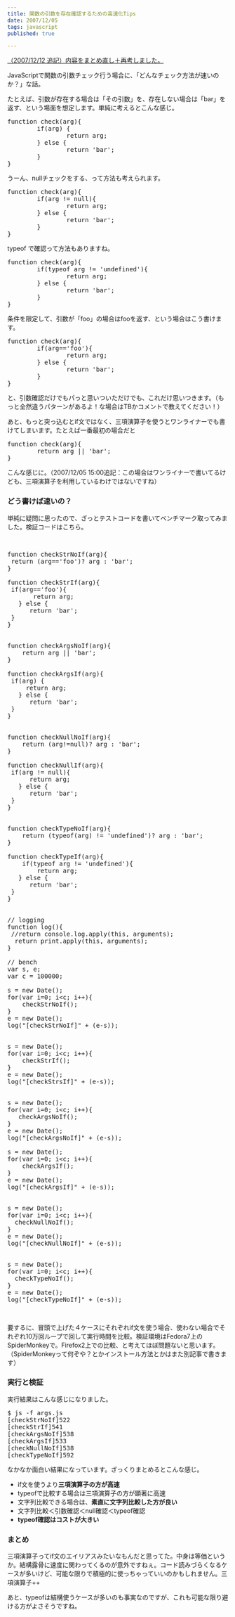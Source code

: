 ```yaml
---
title: 関数の引数を存在確認するための高速化Tips
date: 2007/12/05
tags: javascript
published: true

---
```


<p><a href="http://blog.katsuma.tv/2007/12/javascript_arg_check_2.html">（2007/12/12 追記）内容をまとめ直し＋再考しました。</a></p>

<p>JavaScriptで関数の引数チェック行う場合に、「どんなチェック方法が速いのか？」な話。</p>  <p>たとえば、引数が存在する場合は「その引数」を、存在しない場合は「bar」を返す、という場面を想定します。単純に考えるとこんな感じ。</p>  <pre>function check(arg){<br />        if(arg) {<br />                return arg;<br />        } else {<br />                return &#39;bar&#39;;<br />        }<br />}<br /></pre>   <p>うーん、nullチェックをする、って方法も考えられます。</p><pre>function check(arg){<br />        if(arg != null){<br />                return arg;<br />        } else {<br />                return &#39;bar&#39;;<br />        }<br />}<br /></pre>   <p>typeof で確認って方法もありますね。</p><pre>function check(arg){<br />        if(typeof arg != &#39;undefined&#39;){<br />                return arg;<br />        } else {<br />                return &#39;bar&#39;;<br />        }<br />}<br /></pre> <p>条件を限定して、引数が「foo」の場合はfooを返す、という場合はこう書けます。</p> <pre>function check(arg){<br />        if(arg==&#39;foo&#39;){<br />                return arg;<br />        } else {<br />                return &#39;bar&#39;;<br />        }<br />}<br /></pre>   <p>と、引数確認だけでもパっと思いついただけでも、これだけ思いつきます。（もっと全然違うパターンがあるよ！な場合はTBかコメントで教えてください！）</p>  <p>あと、もっと突っ込むとif文ではなく、三項演算子を使うとワンライナーでも書けてしまいます。たとえば一番最初の場合だと</p>  <pre>function check(arg){<br />        return arg || &#39;bar&#39;;<br />}<br /></pre><p>こんな感じに。（2007/12/05 15:00追記：この場合はワンライナーで書いてるけども、三項演算子を利用しているわけではないですね）</p>   <h3>どう書けば速いの？</h3> <p>単純に疑問に思ったので、ざっとテストコードを書いてベンチマーク取ってみました。検証コードはこちら。</p>

<p>&nbsp;</p><pre>function checkStrNoIf(arg){<br />	return (arg==&#39;foo&#39;)? arg : &#39;bar&#39;;<br />}<br /><br />function checkStrIf(arg){<br />	if(arg==&#39;foo&#39;){<br />		return arg;<br />	} else {<br />		return &#39;bar&#39;;<br />	}<br />}<br /><br /><br />function checkArgsNoIf(arg){<br />	return arg || &#39;bar&#39;;<br />}<br /><br />function checkArgsIf(arg){<br />	if(arg) {<br />		return arg;<br />	} else {<br />		return &#39;bar&#39;;<br />	}<br />}<br /><br /><br />function checkNullNoIf(arg){<br />	return (arg!=null)? arg : &#39;bar&#39;;<br />}<br /><br />function checkNullIf(arg){<br />	if(arg != null){<br />		return arg;<br />	} else {<br />		return &#39;bar&#39;;<br />	}<br />}<br /><br /><br />function checkTypeNoIf(arg){<br />	return (typeof(arg) != &#39;undefined&#39;)? arg : &#39;bar&#39;;<br />}<br /><br />function checkTypeIf(arg){<br />	if(typeof arg != &#39;undefined&#39;){<br />		return arg;<br />	} else {<br />		return &#39;bar&#39;;<br />	}<br />}<br /><br /><br />// logging<br />function log(){<br />	//return console.log.apply(this, arguments);<br />	return print.apply(this, arguments);<br />}<br /><br />// bench<br />var s, e;<br />var c = 100000;<br /><br />s = new Date();<br />for(var i=0; i&lt;c; i++){<br />	checkStrNoIf();<br />}<br />e = new Date();<br />log(&quot;[checkStrNoIf]&quot; + (e-s));<br /><br /><br />s = new Date();<br />for(var i=0; i&lt;c; i++){<br />	checkStrIf();<br />}<br />e = new Date();<br />log(&quot;[checkStrsIf]&quot; + (e-s));<br /><br /><br />s = new Date();<br />for(var i=0; i&lt;c; i++){<br />	checkArgsNoIf();<br />}<br />e = new Date();<br />log(&quot;[checkArgsNoIf]&quot; + (e-s));<br /><br />s = new Date();<br />for(var i=0; i&lt;c; i++){<br />	checkArgsIf();<br />}<br />e = new Date();<br />log(&quot;[checkArgsIf]&quot; + (e-s));<br /><br /><br />s = new Date();<br />for(var i=0; i&lt;c; i++){<br />	checkNullNoIf();<br />}<br />e = new Date();<br />log(&quot;[checkNullNoIf]&quot; + (e-s));<br /><br /><br />s = new Date();<br />for(var i=0; i&lt;c; i++){<br />	checkTypeNoIf();<br />}<br />e = new Date();<br />log(&quot;[checkTypeNoIf]&quot; + (e-s));<br /></pre> <p>&nbsp;</p>   <p>要するに、冒頭で上げた４ケースにそれぞれif文を使う場合、使わない場合でそれぞれ10万回ループで回して実行時間を比較。検証環境はFedora7上のSpiderMonkeyで。Firefox2上での比較、と考えてほぼ問題ないと思います。（SpiderMonkeyって何ぞや？とかインストール方法とかはまた別記事で書きます）</p>  <h3>実行と検証</h3> <p>実行結果はこんな感じになりました。</p><pre>$ js -f args.js<br />[checkStrNoIf]522<br />[checkStrIf]541<br />[checkArgsNoIf]538<br />[checkArgsIf]533<br />[checkNullNoIf]538<br />[checkTypeNoIf]592<br /></pre>   <p>なかなか面白い結果になっています。ざっくりまとめるとこんな感じ。</p>  <ul> <li>if文を使うより<strong>三項演算子の方が高速</strong></li> <li>typeofで比較する場合は三項演算子の方が顕著に高速</li> <li>文字列比較できる場合は、<strong>素直に文字列比較した方が良い</strong></li> <li>文字列比較＜引数確認＜null確認＜typeof確認</li> <li><strong>typeof確認はコストが大きい</strong></li> </ul>  <h3>まとめ</h3> <p>三項演算子ってif文のエイリアスみたいなもんだと思ってた。中身は等価というか。結構露骨に速度に関わってくるのが意外ですねぇ。コード読みづらくなるケースが多いけど、可能な限りで積極的に使っちゃっていいのかもしれません。三項演算子++</p>  <p>あと、typeofは結構使うケースが多いのも事実なのですが、これも可能な限り避ける方がよさそうですね。</p> 
